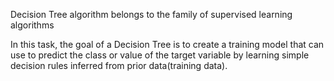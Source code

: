 Decision Tree algorithm belongs to the family of supervised learning algorithms

In this task, the goal of a Decision Tree is to create a training model that can use to predict the class or value of the target variable by learning simple decision rules inferred from prior data(training data).

